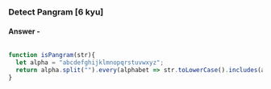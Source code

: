 ### Detect Pangram [6 kyu]


#### Answer -

```js

function isPangram(str){
  let alpha = "abcdefghijklmnopqrstuvwxyz";
  return alpha.split("").every(alphabet => str.toLowerCase().includes(alphabet));
}

```